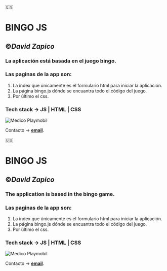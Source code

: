 :es:
# **BINGO JS**
##  :copyright:___David Zapico___

### La aplicación está basada en el juego bingo. 

### Las paginas de la app son:
1. La index que únicamente es el formulario html para iniciar la aplicación. 
2. La página bingo.js dónde se encuantra todo el código del juego.
3. Por último el css.

### Tech stack -> JS | HTML | CSS

![Medico Playmobil](https://img.freepik.com/vector-gratis/bolas-boletos-loteria-tarjetas-loteria-bingo-3d-numeros_8071-2373.jpg?w=2000)

Contacto -> **[email](mailto:davidzapico@davidzapico.com)**.


:us:
# **BINGO JS**
##  :copyright:___David Zapico___

### The application is based in the bingo game. 

### Las paginas de la app son:
1. La index que únicamente es el formulario html para iniciar la aplicación. 
2. La página bingo.js dónde se encuantra todo el código del juego.
3. Por último el css.

### Tech stack -> JS | HTML | CSS

![Medico Playmobil](https://img.freepik.com/vector-gratis/bolas-boletos-loteria-tarjetas-loteria-bingo-3d-numeros_8071-2373.jpg?w=2000)

Contacto -> **[email](mailto:davidzapico@davidzapico.com)**.
